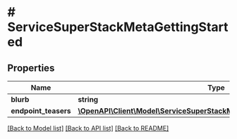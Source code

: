 # # ServiceSuperStackMetaGettingStarted

## Properties

Name | Type | Description | Notes
------------ | ------------- | ------------- | -------------
**blurb** | **string** |  |
**endpoint_teasers** | [**\OpenAPI\Client\Model\ServiceSuperStackMetaGettingStartedEndpointTeaser[]**](ServiceSuperStackMetaGettingStartedEndpointTeaser.md) |  |

[[Back to Model list]](../../README.md#models) [[Back to API list]](../../README.md#endpoints) [[Back to README]](../../README.md)
